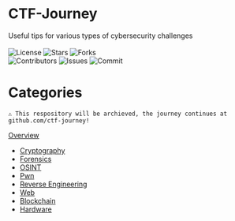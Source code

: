 # CTF-Journey

Useful tips for various types of cybersecurity challenges</br></br>
![License](https://img.shields.io/github/license/Mini-Ware/CTF-Journey)
![Stars](https://img.shields.io/github/stars/Mini-Ware/CTF-Journey)
![Forks](https://img.shields.io/github/forks/Mini-Ware/CTF-Journey)<br>
![Contributors](https://img.shields.io/github/contributors/Mini-Ware/CTF-Journey)
![Issues](https://img.shields.io/github/issues/Mini-Ware/CTF-Journey)
![Commit](https://img.shields.io/github/last-commit/Mini-Ware/CTF-Journey)

# Categories
`⚠️ This respository will be archieved, the journey continues at github.com/ctf-journey!`

[Overview](https://github.com/Mini-Ware/CTF-Journey/tree/main/Categories)
- [Cryptography](https://github.com/Mini-Ware/CTF-Journey/tree/main/Categories/Cryptography)
- [Forensics](https://github.com/Mini-Ware/CTF-Journey/tree/main/Categories/Forensics)
- [OSINT](https://github.com/Mini-Ware/CTF-Journey/tree/main/Categories/OSINT)
- [Pwn](https://github.com/Mini-Ware/CTF-Journey/tree/main/Categories/Pwn)
- [Reverse Engineering](https://github.com/Mini-Ware/CTF-Journey/tree/main/Categories/Reverse%20Engineering)
- [Web](https://github.com/Mini-Ware/CTF-Journey/tree/main/Categories/Web)
- [Blockchain](https://github.com/Mini-Ware/CTF-Journey/tree/main/Categories/Blockchain)
- [Hardware](https://github.com/Mini-Ware/CTF-Journey/tree/main/Categories/Hardware)
